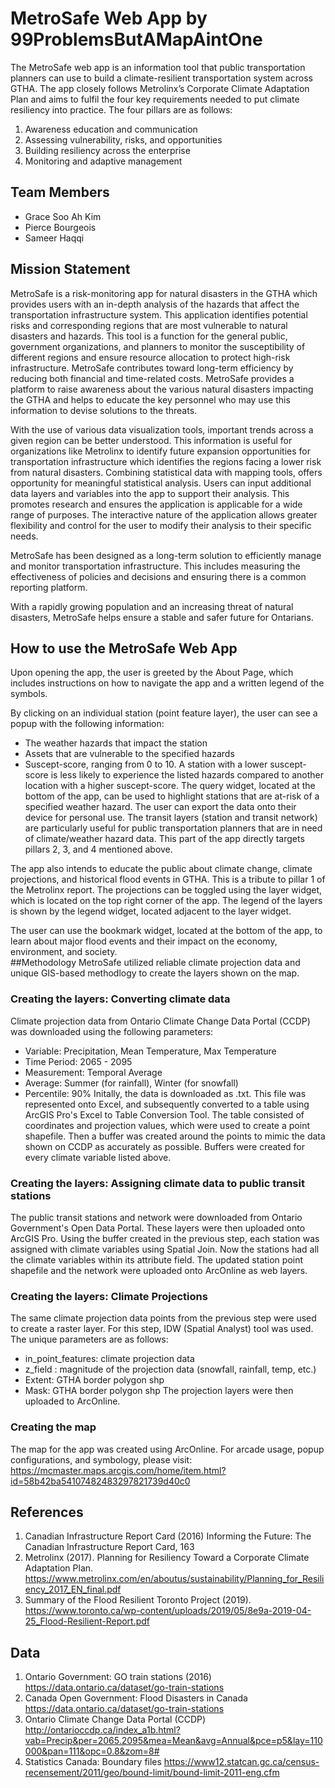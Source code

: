 # MetroSafe Web App  by 99ProblemsButAMapAintOne
The MetroSafe web app is an information tool that public transportation planners can use to build a climate-resilient transportation system across GTHA. The app closely follows Metrolinx’s Corporate Climate Adaptation Plan and aims to fulfil the four key requirements needed to put climate resiliency into practice. The four pillars are as follows: 
1. Awareness education and communication 
2. Assessing vulnerability, risks, and opportunities 
3. Building resiliency across the enterprise 
4. Monitoring and adaptive management 
## Team Members 
* Grace Soo Ah Kim
* Pierce Bourgeois
* Sameer Haqqi
## Mission Statement
MetroSafe is a risk-monitoring app for natural disasters in the GTHA which provides users with an in-depth analysis of the hazards that affect the transportation infrastructure system. This application identifies potential risks and corresponding regions that are most vulnerable to natural disasters and hazards. This tool is a function for the general public, government organizations, and planners to monitor the susceptibility of different regions and ensure resource allocation to protect high-risk infrastructure. MetroSafe contributes toward long-term efficiency by reducing both financial and time-related costs. MetroSafe provides a platform to raise awareness about the various natural disasters impacting the GTHA and helps to educate the key personnel who may use this information to devise solutions to the threats.  

With the use of various data visualization tools, important trends across a given region can be better understood. This information is useful for organizations like Metrolinx to identify future expansion opportunities for transportation infrastructure which identifies the regions facing a lower risk from natural disasters. Combining statistical data with mapping tools, offers opportunity for meaningful statistical analysis. Users can input additional data layers and variables into the app to support their analysis. This promotes research and ensures the application is applicable for a wide range of purposes. The interactive nature of the application allows greater flexibility and control for the user to modify their analysis to their specific needs. 

MetroSafe has been designed as a long-term solution to efficiently manage and monitor transportation infrastructure. This includes measuring the effectiveness of policies and decisions and ensuring there is a common reporting platform.  

With a rapidly growing population and an increasing threat of natural disasters, MetroSafe helps ensure a stable and safer future for Ontarians. 
## How to use the MetroSafe Web App
Upon opening the app, the user is greeted by the About Page, which includes instructions on how to navigate the app and a written legend of the symbols.  

By clicking on an individual station (point feature layer), the user can see a popup with the following information:  
* The weather hazards that impact the station
* Assets that are vulnerable to the specified hazards
* Suscept-score, ranging from 0 to 10. A station with a lower suscept-score is less likely to experience the listed hazards compared to another location with a higher suscept-score.
The query widget, located at the bottom of the app, can be used to highlight stations that are at-risk of a specified weather hazard. The user can export the data onto their device for personal use. The transit layers (station and transit network) are particularly useful for public transportation planners that are in need of climate/weather hazard data. This part of the app directly targets pillars 2, 3, and 4 mentioned above.  

The app also intends to educate the public about climate change, climate projections, and historical flood events in GTHA. This is a tribute to pillar 1 of the Metrolinx report. The projections can be toggled using the layer widget, which is located on the top right corner of the app. The legend of the layers is shown by the legend widget, located adjacent to the layer widget.  

The user can use the bookmark widget, located at the bottom of the app, to learn about major flood events and their impact on the economy, environment, and society.  
##Methodology
MetroSafe utilized reliable climate projection data and unique GIS-based methodlogy to create the layers shown on the map. 
### Creating the layers: Converting climate data 
Climate projection data from Ontario Climate Change Data Portal (CCDP) was downloaded using the following parameters: 
- Variable: Precipitation, Mean Temperature, Max Temperature
- Time Period: 2065 - 2095
- Measurement: Temporal Average
- Average: Summer (for rainfall), Winter (for snowfall)
- Percentile: 90%
Initally, the data is downloaded as .txt. This file was represented onto Excel, and subsequently converted to a table using ArcGIS Pro's Excel to Table Conversion Tool. The table consisted of coordinates and projection values, which were used to create a point shapefile. Then a buffer was created around the points to mimic the data shown on CCDP as accurately as possible. Buffers were created for every climate variable listed above. 
### Creating the layers: Assigning climate data to public transit stations
The public transit stations and network were downloaded from Ontario Government's Open Data Portal. These layers were then uploaded onto ArcGIS Pro. Using the buffer created in the previous step, each station was assigned with climate variables using Spatial Join. Now the stations had all the climate variables within its attribute field. The updated station point shapefile and the network were uploaded onto ArcOnline as web layers. 
### Creating the layers: Climate Projections
The same climate projection data points from the previous step were used to create a raster layer. For this step, IDW (Spatial Analyst) tool was used. The unique parameters are as follows:
- in_point_features: climate projection data
- z_field : magnitude of the projection data (snowfall, rainfall, temp, etc.)
- Extent: GTHA border polygon shp
- Mask: GTHA border polygon shp
The projection layers were then uploaded to ArcOnline. 
### Creating the map
The map for the app was created using ArcOnline. For arcade usage, popup configurations, and symbology, please visit: https://mcmaster.maps.arcgis.com/home/item.html?id=58b42ba54107482483297821739d40c0

## References
1. Canadian Infrastructure Report Card (2016) Informing the Future: The Canadian Infrastructure Report Card, 163
2. Metrolinx (2017). Planning for Resiliency Toward a Corporate Climate Adaptation Plan. https://www.metrolinx.com/en/aboutus/sustainability/Planning_for_Resiliency_2017_EN_final.pdf 
3. Summary of the Flood Resilient Toronto Project (2019). https://www.toronto.ca/wp-content/uploads/2019/05/8e9a-2019-04-25_Flood-Resilient-Report.pdf 

## Data
1. Ontario Government: GO train stations (2016) https://data.ontario.ca/dataset/go-train-stations 
2. Canada Open Government: Flood Disasters in Canada https://data.ontario.ca/dataset/go-train-stations 
3. Ontario Climate Change Data Portal (CCDP) http://ontarioccdp.ca/index_a1b.html?vab=Precip&per=2065.2095&mea=Mean&avg=Annual&pce=p5&lay=110000&pan=111&opc=0.8&zom=8#
4. Statistics Canada: Boundary files https://www12.statcan.gc.ca/census-recensement/2011/geo/bound-limit/bound-limit-2011-eng.cfm 
